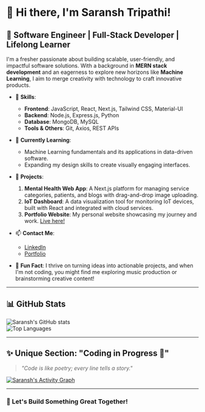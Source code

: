 # 👋 Hi there, I'm Saransh Tripathi!  

## 🚀 Software Engineer | Full-Stack Developer | Lifelong Learner  

I'm a fresher passionate about building scalable, user-friendly, and impactful software solutions. With a background in **MERN stack development** and an eagerness to explore new horizons like **Machine Learning**, I aim to merge creativity with technology to craft innovative products.  

- 🌟 **Skills**:  
  - **Frontend**: JavaScript, React, Next.js, Tailwind CSS, Material-UI  
  - **Backend**: Node.js, Express.js, Python  
  - **Database**: MongoDB, MySQL  
  - **Tools & Others**: Git, Axios, REST APIs  

- 🌱 **Currently Learning**:  
  - Machine Learning fundamentals and its applications in data-driven software.  
  - Expanding my design skills to create visually engaging interfaces.  

- 🔭 **Projects**:  
  1. **Mental Health Web App**: A Next.js platform for managing service categories, patients, and blogs with drag-and-drop image uploading.  
  2. **IoT Dashboard**: A data visualization tool for monitoring IoT devices, built with React and integrated with cloud services.  
  3. **Portfolio Website**: My personal website showcasing my journey and work. [Live here!](www.saransh101.netlify.app)  

- 📫 **Contact Me**:  
  - [LinkedIn](https://www.linkedin.com/in/saransh-tripathi/)  
  - [Portfolio](www.saransh101.netlify.app)  

- 🎯 **Fun Fact**: I thrive on turning ideas into actionable projects, and when I'm not coding, you might find me exploring music production or brainstorming creative content!  

---

## 📊 GitHub Stats  

![Saransh's GitHub stats](https://github-readme-stats.vercel.app/api?username=saransh101&show_icons=true&theme=radical)  
![Top Languages](https://github-readme-stats.vercel.app/api/top-langs/?username=saransh101&layout=compact&theme=radical)  

---

## ✨ Unique Section: "Coding in Progress 🚧"  

> *"Code is like poetry; every line tells a story."*  

[![Saransh's Activity Graph](https://github-readme-activity-graph.vercel.app/graph?username=saransh101&theme=redical)](https://github.com/saransh101)  

---

### 🤝 Let's Build Something Great Together!  
